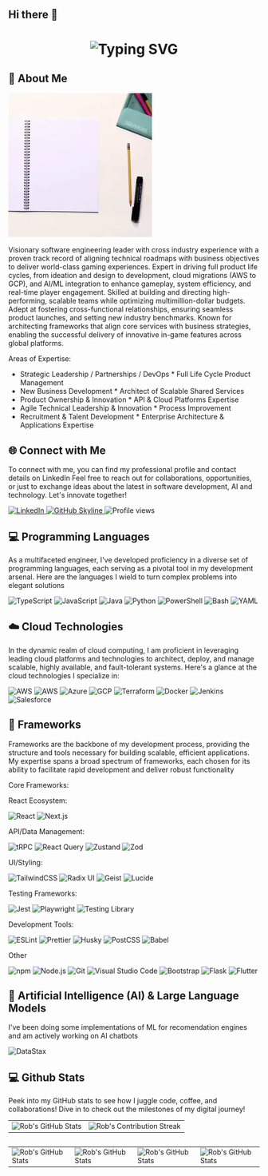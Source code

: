 ## Hi there 👋

<!--
**cfdude/cfdude** is a ✨ _special_ ✨ repository because its `README.md` (this file) appears on your GitHub profile.

Here are some ideas to get you started:

- 🔭 I’m currently working on ...
- 🌱 I’m currently learning ...
- 👯 I’m looking to collaborate on ...
- 🤔 I’m looking for help with ...
- 💬 Ask me about ...
- 📫 How to reach me: ...
- 😄 Pronouns: ...
- ⚡ Fun fact: ...
-->


<div align="center">
    <h1><img src="https://readme-typing-svg.herokuapp.com?font=Jetbrains+mono&size=40&duration=3000&color=33FF33&center=true&vCenter=true&width=435&lines=Hey..+I'm+Rob;This+is..;..my+Github..;" alt="Typing SVG"/></h1>
    <!--<p><img src="termina-gh.gif" alt="Terminal GH GIF" /></p>-->
</div>

<div align="left">
    <h2>🚀 About Me</h2>
      <p><img src="learning.gif" alt="You are never done learning" /></p>
    <p>Visionary software engineering leader with cross industry experience with a proven track record of aligning technical roadmaps with business objectives to deliver world-class gaming experiences. Expert in driving full product life cycles, from ideation and design to development, cloud migrations (AWS to GCP), and AI/ML integration to enhance gameplay, system efficiency, and real-time player engagement. Skilled at building and directing high-performing, scalable teams while optimizing multimillion-dollar budgets. Adept at fostering cross-functional relationships, ensuring seamless product launches, and setting new industry benchmarks. Known for architecting frameworks that align core services with business strategies, enabling the successful delivery of innovative in-game features across global platforms.</p>

<p>
Areas of Expertise:<br>
<ul>
  <li>Strategic Leadership / Partnerships / DevOps * Full Life Cycle Product Management</li>
  <li>New Business Development * Architect of Scalable Shared Services</li>
  <li>Product Ownership & Innovation * API & Cloud Platforms Expertise</li>
  <li>Agile Technical Leadership & Innovation * Process Improvement</li>
  <li>Recruitment & Talent Development * Enterprise Architecture & Applications Expertise</li>
</p>
</div>

<div align="left">
<h2 align="left" class="section-heading">🌐 Connect with Me</h2>
<p> To connect with me, you can find my professional profile and contact details on LinkedIn<!--, or explore more about my projects and interests through my Linktree.--> Feel free to reach out for collaborations, opportunities, or just to exchange ideas about the latest in software development, AI and technology. Let's innovate together! </p>
<div align="left">
  <a href="https://www.linkedin.com/in/robsherman">
    <img src="https://img.shields.io/badge/RobSherman-0077B5?style=for-the-badge&logo=linkedin&logoColor=white" alt="LinkedIn"/>
  </a>
  <!--<a href="https://linktr.ee/zanepearton">
    <img src="https://img.shields.io/badge/Linktree-39E09B?style=for-the-badge&logo=Linktree&logoColor=white" alt="Linktree"/>
  </a>-->
<a href="https://github.com/cfdude/cfdude" target="_blank">
    <img src="https://img.shields.io/badge/View%20on%20GitHub-%230077B5.svg?&style=for-the-badge&logo=github&logoColor=white" alt="GitHub Skyline"/>
</a>
<img src="https://komarev.com/ghpvc/?username=cfdude&style=for-the-badge" alt="Profile views" />
</div>

<h2 align="left" class="section-heading">💻 Programming Languages</h2>
<p> As a multifaceted engineer, I've developed proficiency in a diverse set of programming languages, each serving as a pivotal tool in my development arsenal. Here are the languages I wield to turn complex problems into elegant solutions</p>
<div align="left">
  <img src="https://img.shields.io/badge/TypeScript-3178C6?style=for-the-badge&logo=typescript&logoColor=white" alt="TypeScript"/>
  <img src="https://img.shields.io/badge/JavaScript-F7DF1E?style=for-the-badge&logo=javascript&logoColor=black" alt="JavaScript"/>
  <img src="https://img.shields.io/badge/Java-007396?style=for-the-badge&logo=java&logoColor=white" alt="Java" />
  <img src="https://img.shields.io/badge/Python-3776AB?style=for-the-badge&logo=python&logoColor=white" alt="Python"/>
  
  <img src="https://img.shields.io/badge/PowerShell-5391FE?style=for-the-badge&logo=powershell&logoColor=white" alt="PowerShell"/>
  <img src="https://img.shields.io/badge/Bash-4EAA25?style=for-the-badge&logo=gnu-bash&logoColor=white" alt="Bash"/>
  <img src="https://img.shields.io/badge/YAML-0A0A0A?style=for-the-badge" alt="YAML"/>
</div>

<h2 align="left" class="section-heading">☁️ Cloud Technologies</h2>
<p>In the dynamic realm of cloud computing, I am proficient in leveraging leading cloud platforms and technologies to architect, deploy, and manage scalable, highly available, and fault-tolerant systems. Here's a glance at the cloud technologies I specialize in:</p>
<div align="left">
  <img src="https://img.shields.io/badge/vercel-000000?style=for-the-badge&logo=vercel&logoColor=white" alt="AWS" />
  <img src="https://img.shields.io/badge/AWS-FF9900?style=for-the-badge&logo=amazonaws&logoColor=white" alt="AWS" />
  <img src="https://img.shields.io/badge/Azure-0089D6?style=for-the-badge&logo=microsoftazure&logoColor=white" alt="Azure"/>
  <img src="https://img.shields.io/badge/GCP-4285F4?style=for-the-badge&logo=googlecloud&logoColor=white" alt="GCP"/>
  <img src="https://img.shields.io/badge/Terraform-623CE4?style=for-the-badge&logo=terraform&logoColor=white" alt="Terraform"/>
  <img src="https://img.shields.io/badge/Docker-2496ED?style=for-the-badge&logo=docker&logoColor=white" alt="Docker"/>
  <img src="https://img.shields.io/badge/Jenkins-D24939?style=for-the-badge&logo=jenkins&logoColor=white" alt="Jenkins"/>
  <img src="https://img.shields.io/badge/Salesforce-00A1E0?style=for-the-badge&logo=salesforce&logoColor=white" alt="Salesforce"/>
</div>

<h2 align="left" class="section-heading">🔧 Frameworks</h2>
<p>Frameworks are the backbone of my development process, providing the structure and tools necessary for building scalable, efficient applications. My expertise spans a broad spectrum of frameworks, each chosen for its ability to facilitate rapid development and deliver robust functionality</p>

<p>Core Frameworks:</p>

<div align="left">React Ecosystem:</div>
<p><img src="https://img.shields.io/badge/React-61DAFB?style=for-the-badge&logo=react&logoColor=black" alt="React"/>
<img src="https://img.shields.io/badge/Next.js-000000?style=for-the-badge&logo=nextdotjs&logoColor=white" alt="Next.js"/></p>

<div align="left">API/Data Management:</div>
<p><img src="https://img.shields.io/badge/tRPC-2596BE?style=for-the-badge&logo=trpc&logoColor=white" alt="tRPC"/>
<img src="https://img.shields.io/badge/React_Query-FF4154?style=for-the-badge&logo=reactquery&logoColor=white" alt="React Query"/>
<img src="https://img.shields.io/badge/Zustand-443E38?style=for-the-badge&logo=zustand&logoColor=white" alt="Zustand"/>
<img src="https://img.shields.io/badge/Zod-3E67B1?style=for-the-badge&logo=zod&logoColor=white" alt="Zod"/></p>

<div align="left">UI/Styling:</div>
<p><img src="https://img.shields.io/badge/Tailwind_CSS-06B6D4?style=for-the-badge&logo=tailwindcss&logoColor=white" alt="TailwindCSS"/>
<img src="https://img.shields.io/badge/Radix_UI-161618?style=for-the-badge&logo=radixui&logoColor=white" alt="Radix UI"/>
<img src="https://img.shields.io/badge/Geist-000000?style=for-the-badge&logo=vercel&logoColor=white" alt="Geist"/>
<img src="https://img.shields.io/badge/Lucide-Icons-5B5B5B?style=for-the-badge&logo=lucide&logoColor=white" alt="Lucide"/></p>

<div align="left">Testing Frameworks:</div>
<p><img src="https://img.shields.io/badge/Jest-C21325?style=for-the-badge&logo=jest&logoColor=white" alt="Jest"/>
<img src="https://img.shields.io/badge/Playwright-2EAD33?style=for-the-badge&logo=playwright&logoColor=white" alt="Playwright"/>
<img src="https://img.shields.io/badge/Testing_Library-E33332?style=for-the-badge&logo=testinglibrary&logoColor=white" alt="Testing Library"/></p>
<div align="left"></div>
<p></p>


<div align="left">Development Tools:</div>
<p><img src="https://img.shields.io/badge/ESLint-4B32C3?style=for-the-badge&logo=eslint&logoColor=white" alt="ESLint"/>
<img src="https://img.shields.io/badge/Prettier-F7B93E?style=for-the-badge&logo=prettier&logoColor=black" alt="Prettier"/>
<img src="https://img.shields.io/badge/Husky-000000?style=for-the-badge&logo=husky&logoColor=white" alt="Husky"/>
<img src="https://img.shields.io/badge/PostCSS-DD3A0A?style=for-the-badge&logo=postcss&logoColor=white" alt="PostCSS"/>
<img src="https://img.shields.io/badge/Babel-F9DC3E?style=for-the-badge&logo=babel&logoColor=black" alt="Babel"/></p>


<div align="left">Other</div>
<p> 
  <img src="https://img.shields.io/badge/npm-CB3837?style=for-the-badge&logo=npm&logoColor=white" alt="npm"/>
  <img src="https://img.shields.io/badge/Node.js-339933?style=for-the-badge&logo=nodedotjs&logoColor=white" alt="Node.js"/>
  <img src="https://img.shields.io/badge/Git-F05032?style=for-the-badge&logo=git&logoColor=white" alt="Git"/>
  <img src="https://img.shields.io/badge/Visual%20Studio%20Code-007ACC?style=for-the-badge&logo=visualstudiocode&logoColor=white" alt="Visual Studio Code"/>
  <img src="https://img.shields.io/badge/Bootstrap-7952B3?style=for-the-badge&logo=bootstrap&logoColor=white" alt="Bootstrap"/>
  
  <img src="https://img.shields.io/badge/Flask-000000?style=for-the-badge&logo=flask&logoColor=white" alt="Flask"/>
  <img src="https://img.shields.io/badge/Flutter-02569B?style=for-the-badge&logo=flutter&logoColor=white" alt="Flutter"/>
</p>

<div align="left"></div>
<p></p>
<div align="left"></div>
<p></p>

<div align="left">











  
</div>

<h2 align="left" class="section-heading">🤖 Artificial Intelligence (AI) & Large Language Models</h2>
<p>I've been doing some implementations of ML for recomendation engines and am actively working on AI chatbots</p>
<div align="left">
  <img src="https://img.shields.io/badge/DataStax-313131?style=for-the-badge&logo=datastax&logoColor=white" alt="DataStax"/>
  <!--<img src="https://img.shields.io/badge/Unreal_Engine-313131?style=for-the-badge&logo=unreal-engine&logoColor=white" alt="Unreal Engine"/>-->
  
</div>

<div align="left">
<h2 align="left" class="section-heading"> 💻 Github Stats</h2>
<p>Peek into my GitHub stats to see how I juggle code, coffee, and collaborations! Dive in to check out the milestones of my digital journey!</p>
 <table align="center" width="100%" height="100%" >
    <tr>
       <td><img style="border: none;" src="https://github-profile-summary-cards.vercel.app/api/cards/profile-details?username=cfdude&theme=github_dark" alt="Rob's GitHub Stats"/></td>
        <td><img style="border: none;" src="https://github-readme-streak-stats.herokuapp.com/?user=cfdude&theme=merko" alt="Rob's Contribution Streak"/></td>
    </tr>
 </table>

 <table align="left" width="100%" height="100%" >
    <tr>
        <td><img style="border: none;" src="https://github-profile-summary-cards.vercel.app/api/cards/stats?username=cfdude&theme=github_dark" alt="Rob's GitHub Stats"/></td>
        <td><img style="border: none;" src="https://github-profile-summary-cards.vercel.app/api/cards/productive-time?username=cfdude&theme=github_dark&utcOffset=10" alt="Rob's GitHub Stats"/>
        <td><img style="border: none;" src="https://github-profile-summary-cards.vercel.app/api/cards/repos-per-language?username=cfdude&theme=github_dark" alt="Rob's GitHub Stats"/></td>
        <td><img style="border: none;" src="https://github-profile-summary-cards.vercel.app/api/cards/most-commit-language?username=cfdude&theme=github_dark" alt="Rob's GitHub Stats"/></td>
    </tr>
 </table>
</div>

